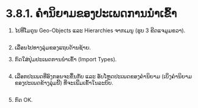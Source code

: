 # 3.8.1. ຄຳນິຍາມຂອງປະເພດການນຳເຂົ້າ

1.  ໄປທີ່ໂມດູນ Geo-Objects ແລະ Hierarchies ຈາກເມນູ (ຮູບ 3 ຂີດແຈມູມຂວາ).

    <figure><img src="https://lh3.googleusercontent.com/A-M7iYl4XCOfduRO8cMqDWsOFCeaajEBm4hx3ApS0xRt7QyVFfuIOgIaokkjw8RcVvwRNH3vTO6_dI2aqntblFbuMqrBr1GyQMEkW0dUsWjBtSDCbw85cAL1SOvFNls4Mf7tveAjpBOt7KKexhEIIdVRLlWoytYx6F1oGhEm4ZdYoxmSvH2m5Z-1" alt=""><figcaption></figcaption></figure>
2. ເລື່ອນໄປທາງລຸ່ມຂອງແຖບດ້ານຊ້າຍ.
3.  ກົດໃສ່ປຸ່ມປະເພດການນໍາເຂົ້າ (Import Types).

    <figure><img src="../../../../.gitbook/assets/image (7).png" alt=""><figcaption></figcaption></figure>
4.  ເລືອກປະເພດທີ່ອົງກອນຈະຂຶ້ນກັບ ແລະ ອັບໂຫຼດປະເພດຂອງຄຳນິຍາມ (ເບິ່ງຄໍານິຍາມຂອງປະເພດຂ້າງລຸ່ມນີ້) ທີ່ຈະເພີ່ມເຂົ້າໃນລະບົບ.

    <figure><img src="../../../../.gitbook/assets/image (2) (5).png" alt=""><figcaption></figcaption></figure>
5. ກົດ OK.
